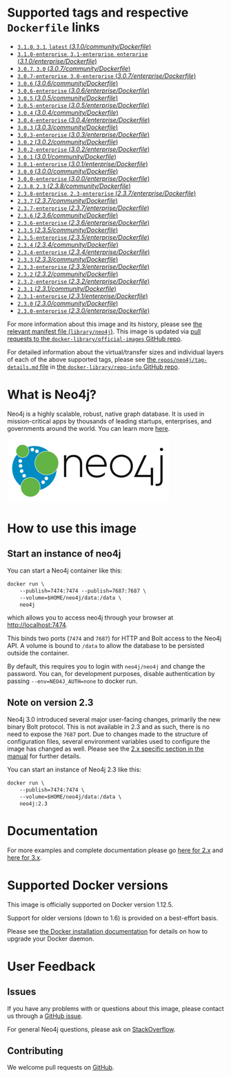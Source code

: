 # Supported tags and respective `Dockerfile` links

-	[`3.1.0`, `3.1`, `latest` (*3.1.0/community/Dockerfile*)](https://github.com/neo4j/docker-neo4j-publish/blob/52a00eb0a7d6236ca05fff62ec2956493b13a4cd/3.1.0/community/Dockerfile)
-	[`3.1.0-enterprise`, `3.1-enterprise`, `enterprise` (*3.1.0/enterprise/Dockerfile*)](https://github.com/neo4j/docker-neo4j-publish/blob/52a00eb0a7d6236ca05fff62ec2956493b13a4cd/3.1.0/enterprise/Dockerfile)
-	[`3.0.7`, `3.0` (*3.0.7/community/Dockerfile*)](https://github.com/neo4j/docker-neo4j-publish/blob/56ac90c26a96f570ba8090c37b8dfcd613fd537f/3.0.7/community/Dockerfile)
-	[`3.0.7-enterprise`, `3.0-enterprise` (*3.0.7/enterprise/Dockerfile*)](https://github.com/neo4j/docker-neo4j-publish/blob/56ac90c26a96f570ba8090c37b8dfcd613fd537f/3.0.7/enterprise/Dockerfile)
-	[`3.0.6` (*3.0.6/community/Dockerfile*)](https://github.com/neo4j/docker-neo4j-publish/blob/22114d5022d6bd414fc7d34046b7a5f9cfdc930c/3.0.6/community/Dockerfile)
-	[`3.0.6-enterprise` (*3.0.6/enterprise/Dockerfile*)](https://github.com/neo4j/docker-neo4j-publish/blob/22114d5022d6bd414fc7d34046b7a5f9cfdc930c/3.0.6/enterprise/Dockerfile)
-	[`3.0.5` (*3.0.5/community/Dockerfile*)](https://github.com/neo4j/docker-neo4j-publish/blob/22114d5022d6bd414fc7d34046b7a5f9cfdc930c/3.0.5/community/Dockerfile)
-	[`3.0.5-enterprise` (*3.0.5/enterprise/Dockerfile*)](https://github.com/neo4j/docker-neo4j-publish/blob/22114d5022d6bd414fc7d34046b7a5f9cfdc930c/3.0.5/enterprise/Dockerfile)
-	[`3.0.4` (*3.0.4/community/Dockerfile*)](https://github.com/neo4j/docker-neo4j-publish/blob/1ad894c32a9cf2a7147f4bdd76eb7a52f8df9d12/3.0.4/community/Dockerfile)
-	[`3.0.4-enterprise` (*3.0.4/enterprise/Dockerfile*)](https://github.com/neo4j/docker-neo4j-publish/blob/1ad894c32a9cf2a7147f4bdd76eb7a52f8df9d12/3.0.4/enterprise/Dockerfile)
-	[`3.0.3` (*3.0.3/community/Dockerfile*)](https://github.com/neo4j/docker-neo4j-publish/blob/e93e47d841dbcd93793c44c393195803ba60b16f/3.0.3/community/Dockerfile)
-	[`3.0.3-enterprise` (*3.0.3/enterprise/Dockerfile*)](https://github.com/neo4j/docker-neo4j-publish/blob/e93e47d841dbcd93793c44c393195803ba60b16f/3.0.3/enterprise/Dockerfile)
-	[`3.0.2` (*3.0.2/community/Dockerfile*)](https://github.com/neo4j/docker-neo4j-publish/blob/e93e47d841dbcd93793c44c393195803ba60b16f/3.0.2/community/Dockerfile)
-	[`3.0.2-enterprise` (*3.0.2/enterprise/Dockerfile*)](https://github.com/neo4j/docker-neo4j-publish/blob/e93e47d841dbcd93793c44c393195803ba60b16f/3.0.2/enterprise/Dockerfile)
-	[`3.0.1` (*3.0.1/community/Dockerfile*)](https://github.com/neo4j/docker-neo4j-publish/blob/e93e47d841dbcd93793c44c393195803ba60b16f/3.0.1/community/Dockerfile)
-	[`3.0.1-enterprise` (*3.0.1/enterprise/Dockerfile*)](https://github.com/neo4j/docker-neo4j-publish/blob/e93e47d841dbcd93793c44c393195803ba60b16f/3.0.1/enterprise/Dockerfile)
-	[`3.0.0` (*3.0.0/community/Dockerfile*)](https://github.com/neo4j/docker-neo4j-publish/blob/e93e47d841dbcd93793c44c393195803ba60b16f/3.0.0/community/Dockerfile)
-	[`3.0.0-enterprise` (*3.0.0/enterprise/Dockerfile*)](https://github.com/neo4j/docker-neo4j-publish/blob/e93e47d841dbcd93793c44c393195803ba60b16f/3.0.0/enterprise/Dockerfile)
-	[`2.3.8`, `2.3` (*2.3.8/community/Dockerfile*)](https://github.com/neo4j/docker-neo4j-publish/blob/f6e2919c1a22a83cc4b32b6bf31719b3cb7f5ade/2.3.8/community/Dockerfile)
-	[`2.3.8-enterprise`, `2.3-enterprise` (*2.3.7/enterprise/Dockerfile*)](https://github.com/neo4j/docker-neo4j-publish/blob/f6e2919c1a22a83cc4b32b6bf31719b3cb7f5ade/2.3.7/enterprise/Dockerfile)
-	[`2.3.7` (*2.3.7/community/Dockerfile*)](https://github.com/neo4j/docker-neo4j-publish/blob/16bcec79c48349daf23a9fc635bfc0647dd580c5/2.3.7/community/Dockerfile)
-	[`2.3.7-enterprise` (*2.3.7/enterprise/Dockerfile*)](https://github.com/neo4j/docker-neo4j-publish/blob/16bcec79c48349daf23a9fc635bfc0647dd580c5/2.3.7/enterprise/Dockerfile)
-	[`2.3.6` (*2.3.6/community/Dockerfile*)](https://github.com/neo4j/docker-neo4j-publish/blob/3be2e1ae6ec47195c6ac9226de8793d5f4fd8162/2.3.6/community/Dockerfile)
-	[`2.3.6-enterprise` (*2.3.6/enterprise/Dockerfile*)](https://github.com/neo4j/docker-neo4j-publish/blob/3be2e1ae6ec47195c6ac9226de8793d5f4fd8162/2.3.6/enterprise/Dockerfile)
-	[`2.3.5` (*2.3.5/community/Dockerfile*)](https://github.com/neo4j/docker-neo4j-publish/blob/e93e47d841dbcd93793c44c393195803ba60b16f/2.3.5/community/Dockerfile)
-	[`2.3.5-enterprise` (*2.3.5/enterprise/Dockerfile*)](https://github.com/neo4j/docker-neo4j-publish/blob/e93e47d841dbcd93793c44c393195803ba60b16f/2.3.5/enterprise/Dockerfile)
-	[`2.3.4` (*2.3.4/community/Dockerfile*)](https://github.com/neo4j/docker-neo4j-publish/blob/e93e47d841dbcd93793c44c393195803ba60b16f/2.3.4/community/Dockerfile)
-	[`2.3.4-enterprise` (*2.3.4/enterprise/Dockerfile*)](https://github.com/neo4j/docker-neo4j-publish/blob/e93e47d841dbcd93793c44c393195803ba60b16f/2.3.4/enterprise/Dockerfile)
-	[`2.3.3` (*2.3.3/community/Dockerfile*)](https://github.com/neo4j/docker-neo4j-publish/blob/e93e47d841dbcd93793c44c393195803ba60b16f/2.3.3/community/Dockerfile)
-	[`2.3.3-enterprise` (*2.3.3/enterprise/Dockerfile*)](https://github.com/neo4j/docker-neo4j-publish/blob/e93e47d841dbcd93793c44c393195803ba60b16f/2.3.3/enterprise/Dockerfile)
-	[`2.3.2` (*2.3.2/community/Dockerfile*)](https://github.com/neo4j/docker-neo4j-publish/blob/e93e47d841dbcd93793c44c393195803ba60b16f/2.3.2/community/Dockerfile)
-	[`2.3.2-enterprise` (*2.3.2/enterprise/Dockerfile*)](https://github.com/neo4j/docker-neo4j-publish/blob/e93e47d841dbcd93793c44c393195803ba60b16f/2.3.2/enterprise/Dockerfile)
-	[`2.3.1` (*2.3.1/community/Dockerfile*)](https://github.com/neo4j/docker-neo4j-publish/blob/e93e47d841dbcd93793c44c393195803ba60b16f/2.3.1/community/Dockerfile)
-	[`2.3.1-enterprise` (*2.3.1/enterprise/Dockerfile*)](https://github.com/neo4j/docker-neo4j-publish/blob/e93e47d841dbcd93793c44c393195803ba60b16f/2.3.1/enterprise/Dockerfile)
-	[`2.3.0` (*2.3.0/community/Dockerfile*)](https://github.com/neo4j/docker-neo4j-publish/blob/be3136e85d255ccd695b0bfb352304c40f05fc84/2.3.0/community/Dockerfile)
-	[`2.3.0-enterprise` (*2.3.0/enterprise/Dockerfile*)](https://github.com/neo4j/docker-neo4j-publish/blob/be3136e85d255ccd695b0bfb352304c40f05fc84/2.3.0/enterprise/Dockerfile)

For more information about this image and its history, please see [the relevant manifest file (`library/neo4j`)](https://github.com/docker-library/official-images/blob/master/library/neo4j). This image is updated via [pull requests to the `docker-library/official-images` GitHub repo](https://github.com/docker-library/official-images/pulls?q=label%3Alibrary%2Fneo4j).

For detailed information about the virtual/transfer sizes and individual layers of each of the above supported tags, please see [the `repos/neo4j/tag-details.md` file](https://github.com/docker-library/repo-info/blob/master/repos/neo4j/tag-details.md) in [the `docker-library/repo-info` GitHub repo](https://github.com/docker-library/repo-info).

# What is Neo4j?

Neo4j is a highly scalable, robust, native graph database. It is used in mission-critical apps by thousands of leading startups, enterprises, and governments around the world. You can learn more [here](http://neo4j.com/developer).

![logo](https://raw.githubusercontent.com/docker-library/docs/2289fb3b561c63750032ac74ff65034c0e486072/neo4j/logo.png)

# How to use this image

## Start an instance of neo4j

You can start a Neo4j container like this:

```console
docker run \
    --publish=7474:7474 --publish=7687:7687 \
    --volume=$HOME/neo4j/data:/data \
    neo4j
```

which allows you to access neo4j through your browser at [http://localhost:7474](http://localhost:7474).

This binds two ports (`7474` and `7687`) for HTTP and Bolt access to the Neo4j API. A volume is bound to `/data` to allow the database to be persisted outside the container.

By default, this requires you to login with `neo4j/neo4j` and change the password. You can, for development purposes, disable authentication by passing `--env=NEO4J_AUTH=none` to docker run.

## Note on version 2.3

Neo4j 3.0 introduced several major user-facing changes, primarily the new binary Bolt protocol. This is not available in 2.3 and as such, there is no need to expose the `7687` port. Due to changes made to the structure of configuration files, several environment variables used to configure the image has changed as well. Please see the [2.x specific section in the manual](http://neo4j.com/developer/docker-23/) for further details.

You can start an instance of Neo4j 2.3 like this:

```console
docker run \
    --publish=7474:7474 \
    --volume=$HOME/neo4j/data:/data \
    neo4j:2.3
```

# Documentation

For more examples and complete documentation please go [here for 2.x](http://neo4j.com/developer/docker-23/) and [here for 3.x](http://neo4j.com/docs/operations-manual/current/deployment/single-instance/docker/).

# Supported Docker versions

This image is officially supported on Docker version 1.12.5.

Support for older versions (down to 1.6) is provided on a best-effort basis.

Please see [the Docker installation documentation](https://docs.docker.com/installation/) for details on how to upgrade your Docker daemon.

# User Feedback

## Issues

If you have any problems with or questions about this image, please contact us through a [GitHub issue](https://github.com/neo4j/docker-neo4j/issues).

For general Neo4j questions, please ask on [StackOverflow](http://stackoverflow.com/questions/tagged/neo4j).

## Contributing

We welcome pull requests on [GitHub](https://github.com/neo4j/docker-neo4j/pulls).
